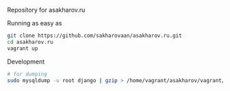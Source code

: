 Repository for asakharov.ru

Running as easy as

```bash
git clone https://github.com/sakharovaan/asakharov.ru.git
cd asakharov.ru
vagrant up
```

Development

```bash
# for dumping 
sudo mysqldump -u root django | gzip > /home/vagrant/asakharov/vagrant/dump.sql.gz
```